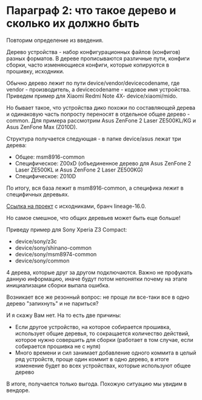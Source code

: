 # Параграф 2: что такое дерево и сколько их должно быть

Повторим определение из введения.

Дерево устройства - набор конфигурационных файлов (конфигов) разных форматов. В дереве прописываются различные пути, конфиги сборки, часто изменяющиеся конфиги, которые копируются в прошивку, исходники.

Обычно дерево лежит по пути device/vendor/devicecodename, где vendor - производитель, а devicecodename - кодовое имя устройства. Приведем пример для Xiaomi Redmi Note 4X- device/xiaomi/mido.

Но бывает такое, что устройства дико похожи по составляющей дерева и одинаковую часть попросту переносят в отдельное общее дерево - common. Для примера рассмотрим Asus ZenFone 2 Laser ZE500KL/KG и Asus ZenFone Max (Z010D).

Структура получается следующая - в папке device/asus лежат три дерева:

- Общее: msm8916-common
- Специфическое: Z00xD (объединенное дерево для Asus ZenFone 2 Laser ZE500KL и Asus ZenFone 2 Laser ZE500KG)
- Специфическое: Z010D

По итогу, вся база лежит в msm8916-common, а специфика лежит в специфичных деревьях.

[Ссылка на проект](https://github.com/Asus-MSM8916) с исходниками, бранч lineage-16.0.

Но самое смешное, что общих деревьев может быть еще больше!

Приведу пример для Sony Xperia Z3 Compact:

- device/sony/z3c
- device/sony/shinano-common
- device/sony/msm8974-common
- device/sony/common

4 дерева, которые друг за другом подключаются. Важно не профукать данную информацию, иначе будут потом непонятки почему на этапе инициализации сборки выпала ошибка.

Возникает все же резонный вопрос: не проще ли все-таки все в одно дерево "запихнуть" и не париться?

И я скажу Вам нет. На то есть две причины:

- Если другое устройство, на которое собирается прошивка, использует общие деревья, то сокращается количество действий, которое нужно совершить для сборки (работает в том случае, если собирается прошивка не с нуля)
- Много времени и сил занимает добавление одного коммита в целый ряд устройств, проще один коммит в одно дерево, в итоге изменение будет во всех устройствах, которые используют общее дерево

В итоге, получается только выгода. Похожую ситуацию мы увидим в вендоре.